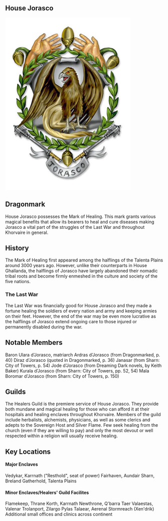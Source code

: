 ## House Jorasco
![](./jorasco-coa.jpg)

## Dragonmark
House Jorasco possesses the Mark of Healing. This mark grants various magical benefits that allow its bearers to heal and cure diseases making Jorasco a vital part of the struggles of the Last War and throughout Khorvaire in general.

## History
The Mark of Healing first appeared among the halflings of the Talenta Plains around 3000 years ago. However, unlike their counterparts in House Ghallanda, the halflings of Jorasco have largely abandoned their nomadic tribal roots and become firmly enmeshed in the culture and society of the five nations.

### The Last War
The Last War was financially good for House Jorasco and they made a fortune healing the soldiers of every nation and army and keeping armies on their feet. However, the end of the war may be even more lucrative as the halflings of Jorasco extend ongoing care to those injured or permanently disabled during the war.

## Notable Members
Baron Ulara d'Jorasco, matriarch
Ardras d'Jorasco (from Dragonmarked, p. 40)
Diraz d'Jorasco (quoted in Dragonmarked, p. 36)
Janasar (from Sharn: City of Towers, p. 54)
Jode d'Jorasco (from Dreaming Dark novels, by Keith Baker)
Kurala d'Jorasco (from Sharn: City of Towers, pp. 52, 54)
Mala Boromar d'Jorasco (from Sharn: City of Towers, p. 150)

## Guilds
The Healers Guild is the premiere service of House Jorasco. They provide both mundane and magical healing for those who can afford it at their hospitals and healing enclaves throughout Khorvaire. Members of the guild include herbalists, alchemists, physicians, as well as some clerics and adepts to the Sovereign Host and Silver Flame. Few seek healing from the church (even if they are willing to pay) and only the most devout or well respected within a religion will usually receive healing.

## Key Locations
#### Major Enclaves
Vedykar, Karrnath ("Resthold", seat of power)
Fairhaven, Aundair
Sharn, Breland
Gatherhold, Talenta Plains

#### Minor Enclaves/Healers' Guild Facilites
Flamekeep, Thrane
Korth, Karrnath
Newthrone, Q'barra
Taer Valaestas, Valenar
Trolanport, Zilargo
Pylas Talaear, Aerenal
Stormreach (Xen'drik)
Additional small offices and clinics across continent
